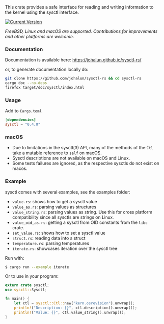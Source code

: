 This crate provides a safe interface for reading and writing information to the kernel using the sysctl interface.

[![Current Version](https://img.shields.io/crates/v/sysctl.svg)](https://crates.io/crates/sysctl)


*FreeBSD, Linux and macOS are supported.*
*Contributions for improvements and other platforms are welcome.*

### Documentation

Documentation is available here: https://johalun.github.io/sysctl-rs/

or, to generate documentation locally do:
```sh
git clone https://github.com/johalun/sysctl-rs && cd sysctl-rs
cargo doc --no-deps
firefox target/doc/sysctl/index.html
```

### Usage

Add to `Cargo.toml`

```toml
[dependencies]
sysctl = "0.4.0"
```

### macOS

* Due to limitations in the sysctl(3) API, many of the methods of
  the `Ctl` take a mutable reference to `self` on macOS.
* Sysctl descriptions are not available on macOS and Linux.
* Some tests failures are ignored, as the respective sysctls do not
  exist on macos.

### Example

sysctl comes with several examples, see the examples folder:

* `value.rs`: shows how to get a sysctl value
* `value_as.rs`: parsing values as structures
* `value_string.rs`: parsing values as string. Use this for cross platform compatibility since all sysctls are strings on Linux.
* `value_oid_as.rs`: getting a sysctl from OID constants from the `libc` crate.
* `set_value.rs`: shows how to set a sysctl value
* `struct.rs`: reading data into a struct
* `temperature.rs`: parsing temperatures
* `iterate.rs`: showcases iteration over the sysctl tree

Run with:

```sh
$ cargo run --example iterate
```

Or to use in your program:

```rust
extern crate sysctl;
use sysctl::Sysctl;

fn main() {
    let ctl = sysctl::Ctl::new("kern.osrevision").unwrap();
    println!("Description: {}", ctl.description().unwrap());
    println!("Value: {}", ctl.value_string().unwrap());
}
```

